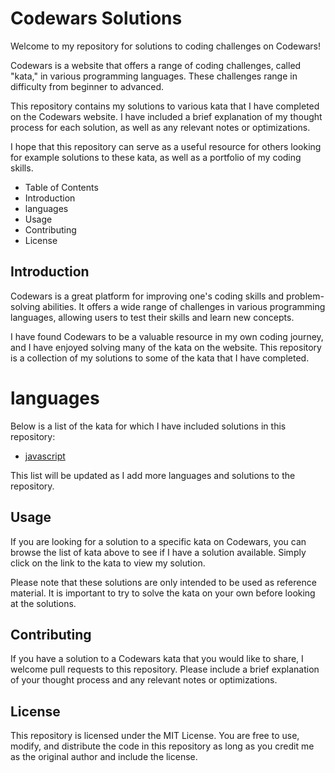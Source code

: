 # Codewars Solutions
Welcome to my repository for solutions to coding challenges on Codewars!

Codewars is a website that offers a range of coding challenges, called "kata," in various programming languages. These challenges range in difficulty from beginner to advanced.

This repository contains my solutions to various kata that I have completed on the Codewars website. I have included a brief explanation of my thought process for each solution, as well as any relevant notes or optimizations.

I hope that this repository can serve as a useful resource for others looking for example solutions to these kata, as well as a portfolio of my coding skills.

* Table of Contents
* Introduction
* languages
* Usage
* Contributing
* License

## Introduction
Codewars is a great platform for improving one's coding skills and problem-solving abilities. It offers a wide range of challenges in various programming languages, allowing users to test their skills and learn new concepts.

I have found Codewars to be a valuable resource in my own coding journey, and I have enjoyed solving many of the kata on the website. This repository is a collection of my solutions to some of the kata that I have completed.

# languages
Below is a list of the kata for which I have included solutions in this repository:

* [javascript](https://github.com/fazzy12/codewars-solutions/tree/main/javascript)

<!-- * Kata Name 2 -->
<!-- * Kata Name 3 -->
This list will be updated as I add more languages and solutions to the repository.

## Usage
If you are looking for a solution to a specific kata on Codewars, you can browse the list of kata above to see if I have a solution available. Simply click on the link to the kata to view my solution.

Please note that these solutions are only intended to be used as reference material. It is important to try to solve the kata on your own before looking at the solutions.

## Contributing
If you have a solution to a Codewars kata that you would like to share, I welcome pull requests to this repository. Please include a brief explanation of your thought process and any relevant notes or optimizations.

## License
This repository is licensed under the MIT License. You are free to use, modify, and distribute the code in this repository as long as you credit me as the original author and include the license.
